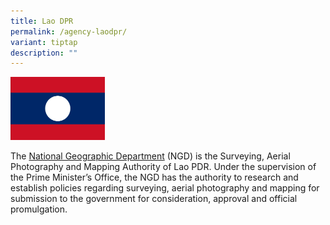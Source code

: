 ```yaml
---
title: Lao DPR
permalink: /agency-laodpr/
variant: tiptap
description: ""
---
```

<p></p><div class="isomer-image-wrapper"><img style="width: 30%;" height="auto" width="100%" alt="Lao DPR Flag" src="/images/Laos_Flag.PNG"></div><p>The <a href="http://www.ngd.la/?lang=en" rel="noopener noreferrer nofollow" target="_blank">National Geographic Department</a> (NGD) is the Surveying, Aerial Photography and Mapping Authority of Lao PDR. Under the supervision of the Prime Minister’s Office, the NGD has the authority to research and establish policies regarding surveying, aerial photography and mapping for submission to the government for consideration, approval and official promulgation.</p>
